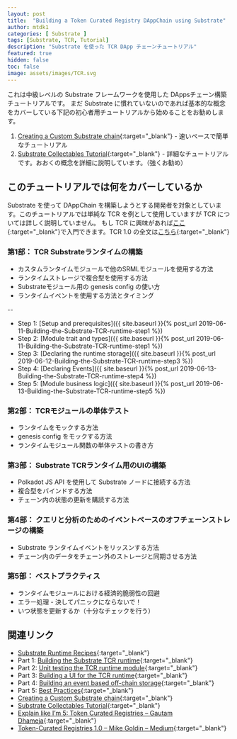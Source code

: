 ```yaml
---
layout: post
title:  "Building a Token Curated Registry DAppChain using Substrate"
author: mtdk1
categories: [ Substrate ]
tags: [Substrate, TCR, Tutorial]
description: "Substrate を使った TCR DApp チェーンチュートリアル"
featured: true
hidden: false
toc: false
image: assets/images/TCR.svg
---
```


これは中級レベルの Substrate フレームワークを使用した DAppsチェーン構築チュートリアルです。
まだ Substrate に慣れていないのであれば基本的な概念をカバーしている下記の初心者用チュートリアルから始めることをお勧めします。

1. [Creating a Custom Substrate chain](https://substrate.readme.io/docs/creating-a-custom-substrate-chain){:target="_blank"} - 速いペースで簡単なチュートリアル
2. [Substrate Collectables Tutorial](https://substrate-developer-hub.github.io/substrate-collectables-workshop/){:target="_blank"} - 詳細なチュートリアルです。おおくの概念を詳細に説明しています。（強くお勧め）


## このチュートリアルでは何をカバーしているか

 Substrate を使って DAppChain を構築しようとする開発者を対象としています。このチュートリアルでは単純な TCR を例として使用していますが TCR については詳しく説明していません。
 もし TCR に興味があれば[ここ](https://www.gautamdhameja.com/token-curated-registries-explain-eli5-a5d4cce0ddbe/){:target="_blank"}で入門できます。TCR 1.0 の全文は[こちら](https://medium.com/@ilovebagels/token-curated-registries-1-0-61a232f8dac7){:target="_blank"} 

### 第1部： TCR Substrateランタイムの構築

- カスタムランタイムモジュールで他のSRMLモジュールを使用する方法
- ランタイムストレージで複合型を使用する方法
- Substrateモジュール用の genesis config の使い方
- ランタイムイベントを使用する方法とタイミング

--
- Step 1: [Setup and prerequisites]({{ site.baseurl }}{% post_url 2019-06-11-Building-the-Substrate-TCR-runtime-step1 %})
- Step 2: [Module trait and types]({{ site.baseurl }}{% post_url 2019-06-11-Building-the-Substrate-TCR-runtime-step1 %})
- Step 3: [Declaring the runtime storage]({{ site.baseurl }}{% post_url 2019-06-12-Building-the-Substrate-TCR-runtime-step3 %})
- Step 4: [Declaring Events]({{ site.baseurl }}{% post_url 2019-06-13-Building-the-Substrate-TCR-runtime-step4 %})
- Step 5: [Module business logic]({{ site.baseurl }}{% post_url 2019-06-13-Building-the-Substrate-TCR-runtime-step5 %})


### 第2部： TCRモジュールの単体テスト

- ランタイムをモックする方法
- genesis config をモックする方法
- ランタイムモジュール関数の単体テストの書き方

### 第3部： Substrate TCRランタイム用のUIの構築

- Polkadot JS API を使用して Substrate ノードに接続する方法
- 複合型をバインドする方法
- チェーン内の状態の更新を購読する方法

### 第4部： クエリと分析のためのイベントベースのオフチェーンストレージの構築

- Substrate ランタイムイベントをリッスンする方法
- チェーン内のデータをチェーン外のストレージと同期させる方法

### 第5部： ベストプラクティス

- ランタイムモジュールにおける経済的脆弱性の回避
- エラー処理 - 決してパニックにならないで！
- いつ状態を更新するか（十分なチェックを行う）


## 関連リンク

- [Substrate Runtime Recipes](https://docs.substrate.dev/docs/substrate-runtime-recipes){:target="_blank"}
- Part 1: [Building the Substrate TCR runtime](https://docs.substrate.dev/docs/building-the-substrate-tcr-runtime){:target="_blank"}
- Part 2: [Unit testing the TCR runtime module](https://docs.substrate.dev/docs/unit-testing-the-tcr-runtime-module){:target="_blank"}
- Part 3: [Building a UI for the TCR runtime](https://docs.substrate.dev/docs/building-a-ui-for-the-tcr-runtime){:target="_blank"}
- Part 4: [Building an event based off-chain storage](https://docs.substrate.dev/docs/building-an-event-based-off-chain-storage){:target="_blank"}
- Part 5: [Best Practices](https://docs.substrate.dev/docs/tcr-tutorial-best-practices){:target="_blank"}
- [Creating a Custom Substrate chain](https://docs.substrate.dev/docs/creating-a-custom-substrate-chain){:target="_blank"}
- [Substrate Collectables Tutorial](https://substrate-developer-hub.github.io/substrate-collectables-workshop/#/){:target="_blank"}
- [Explain like I’m 5: Token Curated Registries – Gautam Dhameja](https://www.gautamdhameja.com/token-curated-registries-explain-eli5-a5d4cce0ddbe/){:target="_blank"}
- [Token-Curated Registries 1.0 – Mike Goldin – Medium](https://medium.com/@ilovebagels/token-curated-registries-1-0-61a232f8dac7){:target="_blank"}